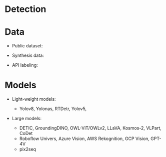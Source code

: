# Detection 

# Data
- Public dataset:
   

- Synthesis data:
   
- API labeling:
  

# Models


- Light-weight models:
    - Yolov8, Yolonas, RTDetr, Yolov5, 
    
    
   
- Large models:
    - DETIC,  GroundingDINO, OWL-ViT/OWLv2, LLaVA, Kosmos-2, VLPart, CoDet
    - Roboflow Univers, Azure Vision, AWS Rekognition, GCP Vision, GPT-4V
    - pix2seq
 
